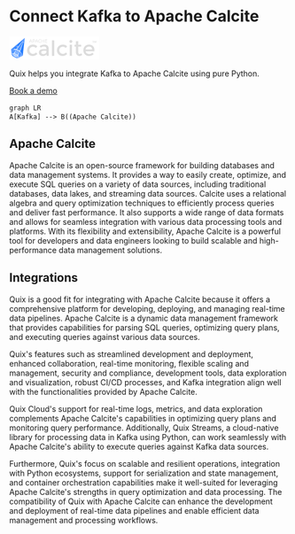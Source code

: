 # Connect Kafka to Apache Calcite

![](./images/logo_1.jpg)

Quix helps you integrate Kafka to Apache Calcite using pure Python.

<div>
<a class="md-button md-button--primary" href="https://share.hsforms.com/1iW0TmZzKQMChk0lxd_tGiw4yjw2?__hstc=175542013.2303933fbd746c0ac86d9ccbe9bc9100.1728383268831.1729603416735.1729620918855.31&__hssc=175542013.1.1729620918855&__hsfp=2132701734" target="_blank" style="margin-right:.5rem;">Book a demo</a>
<br/>
</div>

```mermaid
graph LR
A[Kafka] --> B((Apache Calcite))
```

## Apache Calcite

Apache Calcite is an open-source framework for building databases and data management systems. It provides a way to easily create, optimize, and execute SQL queries on a variety of data sources, including traditional databases, data lakes, and streaming data sources. Calcite uses a relational algebra and query optimization techniques to efficiently process queries and deliver fast performance. It also supports a wide range of data formats and allows for seamless integration with various data processing tools and platforms. With its flexibility and extensibility, Apache Calcite is a powerful tool for developers and data engineers looking to build scalable and high-performance data management solutions.

## Integrations

Quix is a good fit for integrating with Apache Calcite because it offers a comprehensive platform for developing, deploying, and managing real-time data pipelines. Apache Calcite is a dynamic data management framework that provides capabilities for parsing SQL queries, optimizing query plans, and executing queries against various data sources.

Quix's features such as streamlined development and deployment, enhanced collaboration, real-time monitoring, flexible scaling and management, security and compliance, development tools, data exploration and visualization, robust CI/CD processes, and Kafka integration align well with the functionalities provided by Apache Calcite. 

Quix Cloud's support for real-time logs, metrics, and data exploration complements Apache Calcite's capabilities in optimizing query plans and monitoring query performance. Additionally, Quix Streams, a cloud-native library for processing data in Kafka using Python, can work seamlessly with Apache Calcite's ability to execute queries against Kafka data sources.

Furthermore, Quix's focus on scalable and resilient operations, integration with Python ecosystems, support for serialization and state management, and container orchestration capabilities make it well-suited for leveraging Apache Calcite's strengths in query optimization and data processing. The compatibility of Quix with Apache Calcite can enhance the development and deployment of real-time data pipelines and enable efficient data management and processing workflows.

